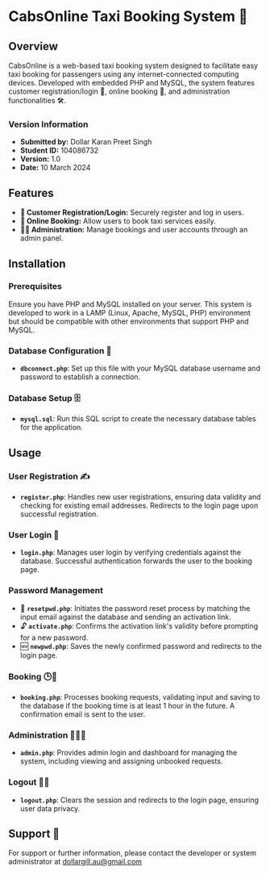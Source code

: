 # CabsOnline Taxi Booking System 🚖

## Overview

CabsOnline is a web-based taxi booking system designed to facilitate easy taxi booking for passengers using any internet-connected computing devices. Developed with embedded PHP and MySQL, the system features customer registration/login 🛂, online booking 📅, and administration functionalities 🛠.

### Version Information

- **Submitted by:** Dollar Karan Preet Singh
- **Student ID:** 104086732
- **Version:** 1.0
- **Date:** 10 March 2024

## Features

- **🔐 Customer Registration/Login:** Securely register and log in users.
- **🚕 Online Booking:** Allow users to book taxi services easily.
- **👨‍💼 Administration:** Manage bookings and user accounts through an admin panel.

## Installation

### Prerequisites

Ensure you have PHP and MySQL installed on your server. This system is developed to work in a LAMP (Linux, Apache, MySQL, PHP) environment but should be compatible with other environments that support PHP and MySQL.

### Database Configuration 🔌

- **`dbconnect.php`**: Set up this file with your MySQL database username and password to establish a connection.

### Database Setup 🗄

- **`mysql.sql`**: Run this SQL script to create the necessary database tables for the application.

## Usage

### User Registration ✍️

- **`register.php`**: Handles new user registrations, ensuring data validity and checking for existing email addresses. Redirects to the login page upon successful registration.

### User Login 🔑

- **`login.php`**: Manages user login by verifying credentials against the database. Successful authentication forwards the user to the booking page.

### Password Management

- 📧 **`resetpwd.php`**: Initiates the password reset process by matching the input email against the database and sending an activation link.
- 🔓 **`activate.php`**: Confirms the activation link's validity before prompting for a new password.
- 🆕 **`newpwd.php`**: Saves the newly confirmed password and redirects to the login page.

### Booking 🕒📧

- **`booking.php`**: Processes booking requests, validating input and saving to the database if the booking time is at least 1 hour in the future. A confirmation email is sent to the user.

### Administration 👨‍💼🔧

- **`admin.php`**: Provides admin login and dashboard for managing the system, including viewing and assigning unbooked requests.

### Logout 🚪🔐

- **`logout.php`**: Clears the session and redirects to the login page, ensuring user data privacy.

## Support 🤝

For support or further information, please contact the developer or system administrator at dollargill.au@gmail.com
